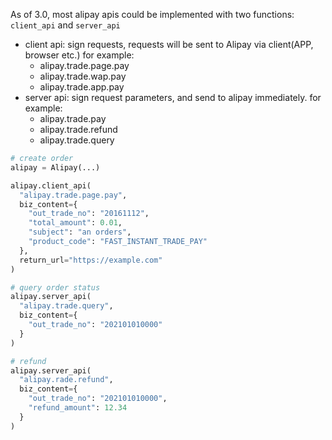 As of 3.0, most alipay apis could be implemented with two functions: `client_api` and `server_api`

* client api: sign requests, requests will be sent to Alipay via client(APP, browser etc.) for example:
  * alipay.trade.page.pay
  * alipay.trade.wap.pay
  * alipay.trade.app.pay
* server api: sign request parameters, and send to alipay immediately. for example:
  * alipay.trade.pay
  * alipay.trade.refund
  * alipay.trade.query


```python
# create order
alipay = Alipay(...)

alipay.client_api(
  "alipay.trade.page.pay",
  biz_content={
    "out_trade_no": "20161112",
    "total_amount": 0.01,
    "subject": "an orders",
    "product_code": "FAST_INSTANT_TRADE_PAY"
  },
  return_url="https://example.com" 
)

# query order status
alipay.server_api(
  "alipay.trade.query",
  biz_content={
    "out_trade_no": "202101010000"
  }
)

# refund
alipay.server_api(
  "alipay.rade.refund",
  biz_content={
    "out_trade_no": "202101010000",
    "refund_amount": 12.34
  }
)

```
